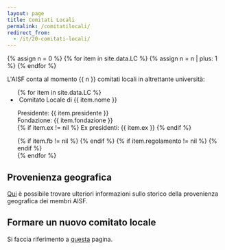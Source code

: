 ```yaml
---
layout: page
title: Comitati Locali
permalink: /comitatilocali/
redirect_from:
  - /it/20-comitati-locali/
---
```


{% assign n = 0 %}
{% for item in site.data.LC %}
	{% assign n = n | plus: 1 %}
{% endfor %}

L'AISF conta al momento {{ n }} comitati locali in altrettante università:

<ul class="collection">
	{% for item in site.data.LC %}
	    <li class="collection-item avatar" id="{{ item.nome }}">
	      	<img src="{{ item.img }}" alt="" class="circle">
	      	<span class="title">
				Comitato Locale di {{ item.nome }}
			</span>
	      	<p>
				Presidente: {{ item.presidente }} 
				<br>
	        	Fondazione: {{ item.fondazione }}
				<br>
				{% if item.ex != nil %}
					Ex presidenti: {{ item.ex }}
				{% endif %} 				
	      	</p>
	      	<div class="secondary-content">
				{% if item.fb != nil %}
					<a href="{{ item.fb }}" title="Pagina Facebook">
						<i class="fa fa-lg fa-facebook-square" aria-hidden="true"></i>
					</a>
				{% endif %}
				{% if item.regolamento != nil %}
		        	<a href="{{ item.regolamento }}" title="Regolamento Interno">
						<i class="fa fa-lg fa-file-text"></i>
					</a>
				{% endif %}
	      		<a href="mailto:{{ item.mail }} &#64;&#97;&#105;&#45;&#115;&#102;&#46;&#105;&#116;" title="Indirizzo email">
					<i class="fa fa-lg fa-envelope"></i>
				</a>
			</div>
	    </li>
	{% endfor %}
</ul>


## Provenienza geografica

<a href="/geo/">Qui</a> è possibile trovare ulteriori informazioni sullo storico della provenienza geografica dei membri AISF.

## Formare un nuovo comitato locale

Si faccia riferimento a [questa](/nuovocomitatolocale/) pagina.
